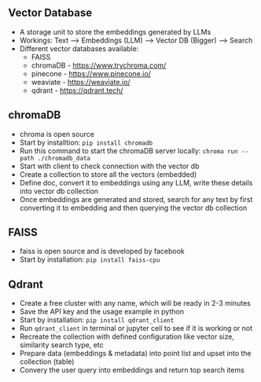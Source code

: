 ## Vector Database
- A storage unit to store the embeddings generated by LLMs
- Workings: Text --> Embeddings (LLM) --> Vector DB (Bigger) --> Search
- Different vector databases available:
    - FAISS 
    - chromaDB - https://www.trychroma.com/
    - pinecone - https://www.pinecone.io/
    - weaviate - https://weaviate.io/
    - qdrant - https://qdrant.tech/

## chromaDB
- chroma is open source
- Start by installtion: 
```pip install chromadb```
- Run this command to start the chromaDB server locally:
```chroma run --path ./chromadb_data```
- Start with client to check connection with the vector db
- Create a collection to store all the vectors (embedded)
- Define doc, convert it to embeddings using any LLM, write these details into vector db collection
- Once embeddings are generated and stored, search for any text by first converting it to embedding and then querying the vector db collection

## FAISS
- faiss is open source and is developed by facebook
- Start by installation:
```pip install faiss-cpu```

## Qdrant
- Create a free cluster with any name, which will be ready in 2-3 minutes
- Save the API key and the usage example in python
- Start by installation:
```pip install qdrant_client```
- Run ```qdrant_client``` in terminal or jupyter cell to see if it is working or not
- Recreate the collection with defined configuration like vector size, similarity search type, etc
- Prepare data (embeddings & metadata) into point list and upset into the collection (table)
- Convery the user query into embeddings and return top search items
